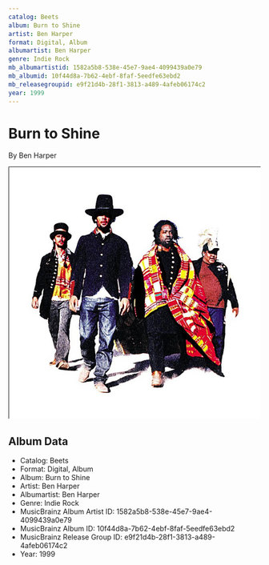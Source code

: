 ```yaml
---
catalog: Beets
album: Burn to Shine
artist: Ben Harper
format: Digital, Album
albumartist: Ben Harper
genre: Indie Rock
mb_albumartistid: 1582a5b8-538e-45e7-9ae4-4099439a0e79
mb_albumid: 10f44d8a-7b62-4ebf-8faf-5eedfe63ebd2
mb_releasegroupid: e9f21d4b-28f1-3813-a489-4afeb06174c2
year: 1999
---
```


# Burn to Shine

By Ben Harper

![](../../assets/beetscovers/Ben_Harper-Burn_to_Shine.jpg)

## Album Data

- Catalog: Beets
- Format: Digital, Album
- Album: Burn to Shine
- Artist: Ben Harper
- Albumartist: Ben Harper
- Genre: Indie Rock
- MusicBrainz Album Artist ID: 1582a5b8-538e-45e7-9ae4-4099439a0e79
- MusicBrainz Album ID: 10f44d8a-7b62-4ebf-8faf-5eedfe63ebd2
- MusicBrainz Release Group ID: e9f21d4b-28f1-3813-a489-4afeb06174c2
- Year: 1999

